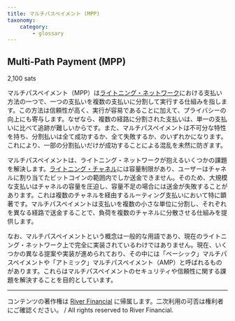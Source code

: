 ```yaml
---
title: マルチパスペイメント (MPP)
taxonomy:
    category:
        - glossary
---
```


## Multi-Path Payment (MPP)
2,100 sats

マルチパスペイメント（MPP）は[ライトニング・ネットワーク](http://lostinbitcoin.jp.testrs.jp/staging/glossary/lightning_network/)における支払い方法の一つで、一つの支払いを複数の支払いに分割して実行する仕組みを指します。この方法は信頼性が高く、実行が容易であることに加えて、プライバシーの向上にも寄与します。なぜなら、複数の経路に分割された支払いは、単一の支払いに比べて追跡が難しいからです。また、マルチパスペイメントは不可分な特性を持ち、分割払いは全て成功するか、全て失敗するか、のいずれかになります。これにより、一部の分割払いだけが成功することによる混乱を未然に防ぎます。

マルチパスペイメントは、ライトニング・ネットワークが抱えるいくつかの課題を解決します。[ライトニング・チャネル](http://lostinbitcoin.jp.testrs.jp/staging/glossary/lightning_channel/)には容量制限があり、ユーザーはチャネルに割り当てたビットコインの範囲内でしか送金できません。そのため、大規模な支払いはチャネルの容量を圧迫し、容量不足の場合には送金が失敗することがあります。これは複数のチャネルを経由するルーティング支払いにおいて特に顕著です。マルチパスペイメントは支払いを複数の小さな単位に分割し、それぞれを異なる経路で送金することで、負荷を複数のチャネルに分散させる仕組みを提供します。

なお、マルチパスペイメントという概念は一般的な用語であり、現在のライトニング・ネットワーク上で完全に実装されているわけではありません。現在、いくつかの異なる提案や実装が進められており、その中には「ベーシック」マルチパスペイメントや「アトミック」マルチパスペイメント（AMP）と呼ばれるものがあります。これらはマルチパスペイメントのセキュリティや信頼性に関する課題を解決することを目的としています。

---
コンテンツの著作権は [River Financial](https://river.com/) に帰属します。二次利用の可否は権利者にご確認ください。 / All rights reserved to River Financial.
